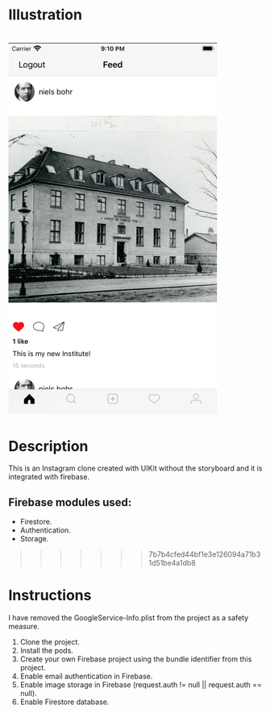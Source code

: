 # Illustration



![SimpleUIScreen](documents/niels-bohr-institute.png)
=======
# Description

This is an Instagram clone created with UIKit without the storyboard and it is integrated with firebase.

## Firebase modules used:

- Firestore.
- Authentication.
- Storage.
>>>>>>> 7b7b4cfed44bf1e3e126094a71b31d51be4a1db8

# Instructions

I have removed the GoogleService-Info.plist from the project as a safety measure.

1. Clone the project.
2. Install the pods.
3. Create your own Firebase project using the bundle identifier from this project.
4. Enable email authentication in Firebase.
5. Enable image storage in Firebase (request.auth != null || request.auth == null).
6. Enable Firestore database.
